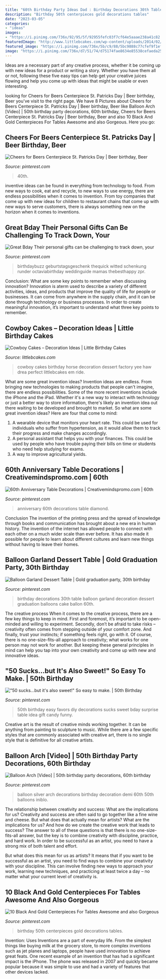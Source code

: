 ```yaml
---
title: "60th Birthday Party Ideas Dad : Birthday Decorations 30th Table Balloon Garland Decoration Dessert Graduation Balloons Cake Ballon 60th"
description: "Birthday 50th centerpieces gold decorations tables"
date: "2023-03-05"
categories:
- "ideas"
images:
- "https://i.pinimg.com/736x/92/95/5f/92955fefc03f7cf64e5aaae238a41c82.jpg"
featuredImage: "http://www.littlebcakes.com/wp-content/uploads/2014/02/Cowboy-Birthday-Cakes-For-Kids.jpg"
featured_image: "https://i.pinimg.com/736x/5b/c9/88/5bc9888c77cfef9f1ef4d01f3e0ce378.jpg"
image: "https://i.pinimg.com/736x/d7/51/74/d75174fae8634e85538cefaeda25f6b3.jpg"
---
```



Ideas are a necessary part of any creative process, whether it be coming up with new ideas for a product or writing a story. Whether you have them all or not, following these five easy tips can help get your creative juices flowing and help you come up with ideas that might be usable or even interesting.

	

		
looking for Cheers for Beers Centerpiece St. Patricks Day | Beer birthday, Beer you've visit to the right page. We have 8 Pictures about Cheers for Beers Centerpiece St. Patricks Day | Beer birthday, Beer like Balloon Arch [Video] | 50th birthday party decorations, 60th birthday, Cheers for Beers Centerpiece St. Patricks Day | Beer birthday, Beer and also 10 Black And Gold Centerpieces For Tables Awesome and also Gorgeous. Here you go:
		
    
## Cheers For Beers Centerpiece St. Patricks Day | Beer Birthday, Beer

<img loading=lazy src="https://i.pinimg.com/736x/f3/4c/67/f34c67bd15ac248911ef7a91b2b760f3.jpg" onerror="this.onerror=null;this.src='https://tse2.mm.bing.net/th?id=OIP.D75buEjYsxsY0UnwUUa59wHaJ3&amp;pid=15.1';" alt="Cheers for Beers Centerpiece St. Patricks Day | Beer birthday, Beer">

_Source: pinterest.com_

>40th. 

	

inventive ideas can be found in everything from technology to food. From new ways to cook, eat and recycle, to new ways to use energy, there are endless possibilities when it comes to invention. From toy companies that come up with new ideas for children to restaurant chains that come up with new ways to serve customers, there is always something new on the horizon when it comes to inventions.

    
## Great Bday Their Personal Gifts Can Be Challenging To Track Down, Your

<img loading=lazy src="https://i.pinimg.com/736x/32/5c/05/325c0508748dc394a46fe7af0b2e3d25.jpg" onerror="this.onerror=null;this.src='https://tse3.mm.bing.net/th?id=OIP.whGk-eaL0nmD7EGG9T_jZQAAAA&amp;pid=15.1';" alt="Great Bday Their personal gifts can be challenging to track down, your">

_Source: pinterest.com_

>birthdaybuzz geburtstagsgeschenk thequick witted schenkung runder octaviabirthday weddinguide mamas thebesthappy zpr. 

	

Conclusion: What are some key points to remember when discussing innovation?
Innovation is aterm used to describe a variety of different activities, ideas, and products that improve the quality of life for people or businesses. It can come from anywhere in the supply chain, and it can be done through technology or business processes. In order to create meaningful innovation, it’s important to understand what three key points to remember.

    
## Cowboy Cakes – Decoration Ideas | Little Birthday Cakes

<img loading=lazy src="http://www.littlebcakes.com/wp-content/uploads/2014/02/Cowboy-Birthday-Cakes-For-Kids.jpg" onerror="this.onerror=null;this.src='https://tse2.mm.bing.net/th?id=OIP.OQ7MZiPhmE9P4bMucQy-UQHaLv&amp;pid=15.1';" alt="Cowboy Cakes – Decoration Ideas | Little Birthday Cakes">

_Source: littlebcakes.com_

>cowboy cakes birthday horse decoration dessert factory yee haw drea perfect littlebcakes em ride. 

	

What are some great invention ideas?
Invention ideas are endless. From bringing new technologies to making products that people can't imagine, there are endless possibilities. Some of the more recent inventions include the iPhone and the iPad. Whether it's a new way to interact with technology or just a better way to store information, there's likely an invention idea out there waiting to be developed and brought to market. So what are some great invention ideas? Here are four that come to mind: 
1) A wearable device that monitors your heart rate. This could be used for individuals who suffer from hypertension, as it would allow them to track their progress and make changes accordingly. 
2) A personal assistant that helps you with your finances. This could be used by people who have trouble paying their bills on time or students who need help studying for exams. 
3) A way to improve agricultural yields.

    
## 60th Anniversary Table Decorations | Creativemindspromo.com | 60th

<img loading=lazy src="https://i.pinimg.com/736x/5b/c9/88/5bc9888c77cfef9f1ef4d01f3e0ce378.jpg" onerror="this.onerror=null;this.src='https://tse2.mm.bing.net/th?id=OIP.cKogZchPxbXWQ-H1dh_WCwHaJ3&amp;pid=15.1';" alt="60th Anniversary Table Decorations | Creativemindspromo.com | 60th">

_Source: pinterest.com_

>anniversary 60th decorations table diamond. 

	

Conclusion
The invention of the printing press and the spread of knowledge through books and communication has brought about a new era in human history. The invention of the internet has allowed people to connect with each other on a much wider scale than ever before. It has also made it possible for people to learn about different cultures and learn new things without having to leave their homes.

    
## Balloon Garland Dessert Table | Gold Graduation Party, 30th Birthday

<img loading=lazy src="https://i.pinimg.com/736x/f9/44/51/f94451922494393bd05109e70797d19b.jpg" onerror="this.onerror=null;this.src='https://tse3.mm.bing.net/th?id=OIP.gcxc12V1IH5Ogud6Mu9FuQHaJ3&amp;pid=15.1';" alt="Balloon Garland Dessert Table | Gold graduation party, 30th birthday">

_Source: pinterest.com_

>birthday decorations 30th table balloon garland decoration dessert graduation balloons cake ballon 60th. 

	

The creative process
When it comes to the creative process, there are a few key things to keep in mind. First and foremost, it’s important to be open-minded and willing to experiment. Secondly, don’t be afraid to take risks – creativity often comes from stepping outside of your comfort zone. And finally, trust your instincts; if something feels right, go with it.
Of course, there is no one-size-fits-all approach to creativity; what works for one person may not work for another. But keeping these general principles in mind can help you tap into your own creativity and come up with new and innovative ideas.

    
## &quot;50 Sucks...but It&#039;s Also Sweet!&quot; So Easy To Make. | 50th Birthday

<img loading=lazy src="https://s-media-cache-ak0.pinimg.com/736x/5a/9c/82/5a9c827ab4eafd6afc724e576953e9d6.jpg" onerror="this.onerror=null;this.src='https://tse4.mm.bing.net/th?id=OIP.VYugaO3kWW0OnbdEYuYZMAHaJ3&amp;pid=15.1';" alt="&quot;50 sucks...but it&#039;s also sweet!&quot; So easy to make. | 50th Birthday">

_Source: pinterest.com_

>50th birthday easy favors diy decorations sucks sweet bday surprise table idea gift candy funny. 

	

Creative art is the result of creative minds working together. It can be anything from painting to sculpture to music. While there are a few specific styles that are commonly associated with creative art, there is no single style that is definitive for all creative artists.

    
## Balloon Arch [Video] | 50th Birthday Party Decorations, 60th Birthday

<img loading=lazy src="https://i.pinimg.com/736x/d7/51/74/d75174fae8634e85538cefaeda25f6b3.jpg" onerror="this.onerror=null;this.src='https://tse2.mm.bing.net/th?id=OIP.m9IwZof_ZxpBUx4mgvdd2wHaJQ&amp;pid=15.1';" alt="Balloon Arch [Video] | 50th birthday party decorations, 60th birthday">

_Source: pinterest.com_

>balloon silver arch decorations birthday decoration demi 60th 50th balloons iniblo. 

	

The relationship between creativity and success: What are the implications for us?
Creativity and success are often said to go together like a fine wine and cheese. But what does that actually mean for artists? What are the implications for us? And how do we create the creative work that leads to success?
The answer to all of these questions is that there is no one-size-fits-all answer, but the key is to combine creativity with discipline, practice, and hard work. In order to be successful as an artist, you need to have a strong mix of both talent and effort.

But what does this mean for us as artists? It means that if you want to be successful as an artist, you need to find ways to combine your creativity with your discipline. This can involve finding new ways to approach your work, learning new techniques, and practicing at least twice a day – no matter what your current level of creativity is.

    
## 10 Black And Gold Centerpieces For Tables Awesome And Also Gorgeous

<img loading=lazy src="https://i.pinimg.com/736x/92/95/5f/92955fefc03f7cf64e5aaae238a41c82.jpg" onerror="this.onerror=null;this.src='https://tse3.mm.bing.net/th?id=OIP.jH1F_iysDrTJeIyKoTxpUAHaJ3&amp;pid=15.1';" alt="10 Black And Gold Centerpieces For Tables Awesome and also Gorgeous">

_Source: pinterest.com_

>birthday 50th centerpieces gold decorations tables. 

	

Invention: Uses
Inventions are a part of everyday life. From the simplest things like buying milk at the grocery store, to more complex inventions such as jet planes and laptops, people have used innovation to achieve great feats. 
One recent example of an invention that has had a significant impact is the iPhone. The phone was released in 2007 and quickly became popular because it was simple to use and had a variety of features that other devices lacked.

